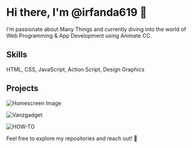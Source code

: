 # Hi there, I'm @irfanda619 👋

I'm passionate about Many Things and currently diving into the world of Web Programming & App Development using Animate CC.

## Skills
HTML, CSS, JavaScript, Action Script, Design Graphics

## Projects

![Homescreen Image](https://i.postimg.cc/jd16SrqG/Profil.png)

![Vanzgadget](https://i.postimg.cc/2ycV0VR7/Vanzgadget.png)

![HOW-TO](https://i.postimg.cc/nhgSQhyv/HOW-TO-landscape.jpg)

Feel free to explore my repositories and reach out! 🚀

